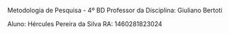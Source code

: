 Metodologia de Pesquisa - 4º BD
Professor da Disciplina: Giuliano Bertoti

Aluno: Hércules Pereira da Silva 
RA: 1460281823024
